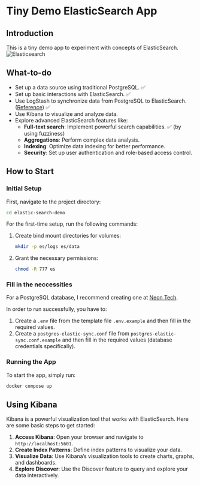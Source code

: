 
# Tiny Demo ElasticSearch App

## Introduction

This is a tiny demo app to experiment with concepts of ElasticSearch.
![Elasticsearch](https://techvccloud.mediacdn.vn/2018/10/15/elasticsearch-1539570535721747539902-0-50-832-1531-crop-15395705411511820530305.png)


## What-to-do

-   Set up a data source using traditional PostgreSQL. ✅
-   Set up basic interactions with ElasticSearch. ✅
-   Use LogStash to synchronize data from PostgreSQL to ElasticSearch. ([Reference](https://www.elastic.co/blog/how-to-keep-elasticsearch-synchronized-with-a-relational-database-using-logstash)) ✅
-   Use Kibana to visualize and analyze data.
-   Explore advanced ElasticSearch features like:
    -   **Full-text search**: Implement powerful search capabilities. ✅ (by using fuzziness)
    -   **Aggregations**: Perform complex data analysis.
    -   **Indexing**: Optimize data indexing for better performance.
    -   **Security**: Set up user authentication and role-based access control.

## How to Start

### Initial Setup

First, navigate to the project directory:

```sh
cd elastic-search-demo
```

For the first-time setup, run the following commands:

1.  Create bind mount directories for volumes:
    
    ```sh
    mkdir -p es/logs es/data
    ```
    
2.  Grant the necessary permissions:
    
    ```sh
    chmod -R 777 es
    ```

### Fill in the neccessities
For a PostgreSQL database, I recommend creating one at [Neon Tech](https://neon.tech/).

In order to run successfully, you have to:
1. Create a `.env` file from the template file `.env.example` and then fill in the required values.
2. Create a `postgres-elastic-sync.conf` file from `postgres-elastic-sync.conf.example` and then fill in the required values (database credentials specifically).

### Running the App

To start the app, simply run:

```sh
docker compose up
```

## Using Kibana

Kibana is a powerful visualization tool that works with ElasticSearch. Here are some basic steps to get started:

1.  **Access Kibana**: Open your browser and navigate to `http://localhost:5601`.
2.  **Create Index Patterns**: Define index patterns to visualize your data.
3.  **Visualize Data**: Use Kibana’s visualization tools to create charts, graphs, and dashboards.
4.  **Explore Discover**: Use the Discover feature to query and explore your data interactively.
